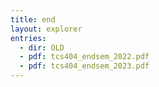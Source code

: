 ```yaml
---
title: end
layout: explorer
entries:
  - dir: OLD
  - pdf: tcs404_endsem_2022.pdf
  - pdf: tcs404_endsem_2023.pdf
---
```

